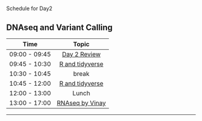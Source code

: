 #
Schedule for Day2

## DNAseq and Variant Calling

| Time            |   Topic  |
|:------------------------:|:----------:|
| 09:00 - 09:45 | [Day 2 Review](lessons/Day2_review.md) |
| 09:45 - 10:30 | [R and tidyverse](lessons/01_tidyverse.md) |
| 10:30 - 10:45 | break |
| 10:45 - 12:00 | [R and tidyverse](lessons/01_tidyverse.md) |
| 12:00 - 13:00 | Lunch |
| 13:00 - 17:00 | [RNAseq by Vinay]() |

---

